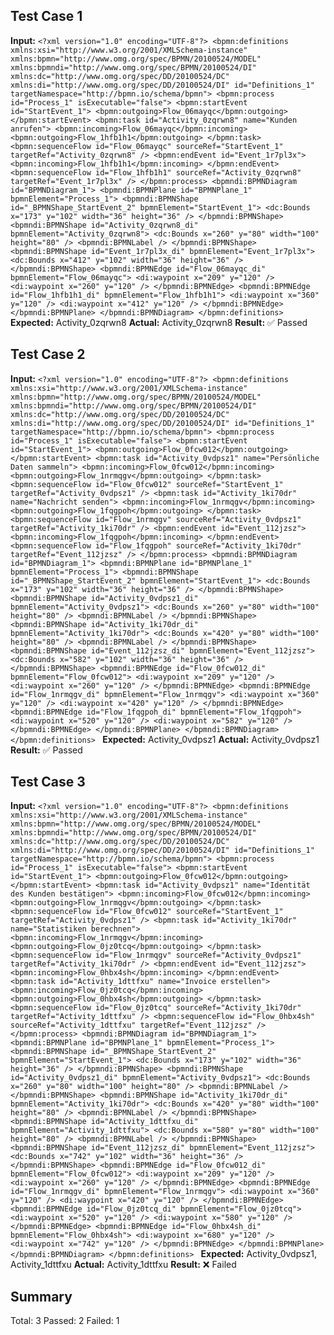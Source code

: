 ## Test Case 1
**Input:** `<?xml version="1.0" encoding="UTF-8"?>
<bpmn:definitions xmlns:xsi="http://www.w3.org/2001/XMLSchema-instance" xmlns:bpmn="http://www.omg.org/spec/BPMN/20100524/MODEL" xmlns:bpmndi="http://www.omg.org/spec/BPMN/20100524/DI" xmlns:dc="http://www.omg.org/spec/DD/20100524/DC" xmlns:di="http://www.omg.org/spec/DD/20100524/DI" id="Definitions_1" targetNamespace="http://bpmn.io/schema/bpmn">
  <bpmn:process id="Process_1" isExecutable="false">
    <bpmn:startEvent id="StartEvent_1">
      <bpmn:outgoing>Flow_06mayqc</bpmn:outgoing>
    </bpmn:startEvent>
    <bpmn:task id="Activity_0zqrwn8" name="Kunden anrufen">
      <bpmn:incoming>Flow_06mayqc</bpmn:incoming>
      <bpmn:outgoing>Flow_1hfb1h1</bpmn:outgoing>
    </bpmn:task>
    <bpmn:sequenceFlow id="Flow_06mayqc" sourceRef="StartEvent_1" targetRef="Activity_0zqrwn8" />
    <bpmn:endEvent id="Event_1r7pl3x">
      <bpmn:incoming>Flow_1hfb1h1</bpmn:incoming>
    </bpmn:endEvent>
    <bpmn:sequenceFlow id="Flow_1hfb1h1" sourceRef="Activity_0zqrwn8" targetRef="Event_1r7pl3x" />
  </bpmn:process>
  <bpmndi:BPMNDiagram id="BPMNDiagram_1">
    <bpmndi:BPMNPlane id="BPMNPlane_1" bpmnElement="Process_1">
      <bpmndi:BPMNShape id="_BPMNShape_StartEvent_2" bpmnElement="StartEvent_1">
        <dc:Bounds x="173" y="102" width="36" height="36" />
      </bpmndi:BPMNShape>
      <bpmndi:BPMNShape id="Activity_0zqrwn8_di" bpmnElement="Activity_0zqrwn8">
        <dc:Bounds x="260" y="80" width="100" height="80" />
        <bpmndi:BPMNLabel />
      </bpmndi:BPMNShape>
      <bpmndi:BPMNShape id="Event_1r7pl3x_di" bpmnElement="Event_1r7pl3x">
        <dc:Bounds x="412" y="102" width="36" height="36" />
      </bpmndi:BPMNShape>
      <bpmndi:BPMNEdge id="Flow_06mayqc_di" bpmnElement="Flow_06mayqc">
        <di:waypoint x="209" y="120" />
        <di:waypoint x="260" y="120" />
      </bpmndi:BPMNEdge>
      <bpmndi:BPMNEdge id="Flow_1hfb1h1_di" bpmnElement="Flow_1hfb1h1">
        <di:waypoint x="360" y="120" />
        <di:waypoint x="412" y="120" />
      </bpmndi:BPMNEdge>
    </bpmndi:BPMNPlane>
  </bpmndi:BPMNDiagram>
</bpmn:definitions>
`
**Expected:** Activity_0zqrwn8
**Actual:** Activity_0zqrwn8
**Result:** ✅ Passed

## Test Case 2
**Input:** `<?xml version="1.0" encoding="UTF-8"?>
<bpmn:definitions xmlns:xsi="http://www.w3.org/2001/XMLSchema-instance" xmlns:bpmn="http://www.omg.org/spec/BPMN/20100524/MODEL" xmlns:bpmndi="http://www.omg.org/spec/BPMN/20100524/DI" xmlns:dc="http://www.omg.org/spec/DD/20100524/DC" xmlns:di="http://www.omg.org/spec/DD/20100524/DI" id="Definitions_1" targetNamespace="http://bpmn.io/schema/bpmn">
  <bpmn:process id="Process_1" isExecutable="false">
    <bpmn:startEvent id="StartEvent_1">
      <bpmn:outgoing>Flow_0fcw012</bpmn:outgoing>
    </bpmn:startEvent>
    <bpmn:task id="Activity_0vdpsz1" name="Persönliche Daten sammeln">
      <bpmn:incoming>Flow_0fcw012</bpmn:incoming>
      <bpmn:outgoing>Flow_1nrmqgv</bpmn:outgoing>
    </bpmn:task>
    <bpmn:sequenceFlow id="Flow_0fcw012" sourceRef="StartEvent_1" targetRef="Activity_0vdpsz1" />
    <bpmn:task id="Activity_1ki70dr" name="Nachricht senden">
      <bpmn:incoming>Flow_1nrmqgv</bpmn:incoming>
      <bpmn:outgoing>Flow_1fqgpoh</bpmn:outgoing>
    </bpmn:task>
    <bpmn:sequenceFlow id="Flow_1nrmqgv" sourceRef="Activity_0vdpsz1" targetRef="Activity_1ki70dr" />
    <bpmn:endEvent id="Event_112jzsz">
      <bpmn:incoming>Flow_1fqgpoh</bpmn:incoming>
    </bpmn:endEvent>
    <bpmn:sequenceFlow id="Flow_1fqgpoh" sourceRef="Activity_1ki70dr" targetRef="Event_112jzsz" />
  </bpmn:process>
  <bpmndi:BPMNDiagram id="BPMNDiagram_1">
    <bpmndi:BPMNPlane id="BPMNPlane_1" bpmnElement="Process_1">
      <bpmndi:BPMNShape id="_BPMNShape_StartEvent_2" bpmnElement="StartEvent_1">
        <dc:Bounds x="173" y="102" width="36" height="36" />
      </bpmndi:BPMNShape>
      <bpmndi:BPMNShape id="Activity_0vdpsz1_di" bpmnElement="Activity_0vdpsz1">
        <dc:Bounds x="260" y="80" width="100" height="80" />
        <bpmndi:BPMNLabel />
      </bpmndi:BPMNShape>
      <bpmndi:BPMNShape id="Activity_1ki70dr_di" bpmnElement="Activity_1ki70dr">
        <dc:Bounds x="420" y="80" width="100" height="80" />
        <bpmndi:BPMNLabel />
      </bpmndi:BPMNShape>
      <bpmndi:BPMNShape id="Event_112jzsz_di" bpmnElement="Event_112jzsz">
        <dc:Bounds x="582" y="102" width="36" height="36" />
      </bpmndi:BPMNShape>
      <bpmndi:BPMNEdge id="Flow_0fcw012_di" bpmnElement="Flow_0fcw012">
        <di:waypoint x="209" y="120" />
        <di:waypoint x="260" y="120" />
      </bpmndi:BPMNEdge>
      <bpmndi:BPMNEdge id="Flow_1nrmqgv_di" bpmnElement="Flow_1nrmqgv">
        <di:waypoint x="360" y="120" />
        <di:waypoint x="420" y="120" />
      </bpmndi:BPMNEdge>
      <bpmndi:BPMNEdge id="Flow_1fqgpoh_di" bpmnElement="Flow_1fqgpoh">
        <di:waypoint x="520" y="120" />
        <di:waypoint x="582" y="120" />
      </bpmndi:BPMNEdge>
    </bpmndi:BPMNPlane>
  </bpmndi:BPMNDiagram>
</bpmn:definitions>
`
**Expected:** Activity_0vdpsz1
**Actual:** Activity_0vdpsz1
**Result:** ✅ Passed

## Test Case 3
**Input:** `<?xml version="1.0" encoding="UTF-8"?>
<bpmn:definitions xmlns:xsi="http://www.w3.org/2001/XMLSchema-instance" xmlns:bpmn="http://www.omg.org/spec/BPMN/20100524/MODEL" xmlns:bpmndi="http://www.omg.org/spec/BPMN/20100524/DI" xmlns:dc="http://www.omg.org/spec/DD/20100524/DC" xmlns:di="http://www.omg.org/spec/DD/20100524/DI" id="Definitions_1" targetNamespace="http://bpmn.io/schema/bpmn">
  <bpmn:process id="Process_1" isExecutable="false">
    <bpmn:startEvent id="StartEvent_1">
      <bpmn:outgoing>Flow_0fcw012</bpmn:outgoing>
    </bpmn:startEvent>
    <bpmn:task id="Activity_0vdpsz1" name="Identität des Kunden bestätigen">
      <bpmn:incoming>Flow_0fcw012</bpmn:incoming>
      <bpmn:outgoing>Flow_1nrmqgv</bpmn:outgoing>
    </bpmn:task>
    <bpmn:sequenceFlow id="Flow_0fcw012" sourceRef="StartEvent_1" targetRef="Activity_0vdpsz1" />
    <bpmn:task id="Activity_1ki70dr" name="Statistiken berechnen">
      <bpmn:incoming>Flow_1nrmqgv</bpmn:incoming>
      <bpmn:outgoing>Flow_0jz0tcq</bpmn:outgoing>
    </bpmn:task>
    <bpmn:sequenceFlow id="Flow_1nrmqgv" sourceRef="Activity_0vdpsz1" targetRef="Activity_1ki70dr" />
    <bpmn:endEvent id="Event_112jzsz">
      <bpmn:incoming>Flow_0hbx4sh</bpmn:incoming>
    </bpmn:endEvent>
    <bpmn:task id="Activity_1dttfxu" name="Invoice erstellen">
      <bpmn:incoming>Flow_0jz0tcq</bpmn:incoming>
      <bpmn:outgoing>Flow_0hbx4sh</bpmn:outgoing>
    </bpmn:task>
    <bpmn:sequenceFlow id="Flow_0jz0tcq" sourceRef="Activity_1ki70dr" targetRef="Activity_1dttfxu" />
    <bpmn:sequenceFlow id="Flow_0hbx4sh" sourceRef="Activity_1dttfxu" targetRef="Event_112jzsz" />
  </bpmn:process>
  <bpmndi:BPMNDiagram id="BPMNDiagram_1">
    <bpmndi:BPMNPlane id="BPMNPlane_1" bpmnElement="Process_1">
      <bpmndi:BPMNShape id="_BPMNShape_StartEvent_2" bpmnElement="StartEvent_1">
        <dc:Bounds x="173" y="102" width="36" height="36" />
      </bpmndi:BPMNShape>
      <bpmndi:BPMNShape id="Activity_0vdpsz1_di" bpmnElement="Activity_0vdpsz1">
        <dc:Bounds x="260" y="80" width="100" height="80" />
        <bpmndi:BPMNLabel />
      </bpmndi:BPMNShape>
      <bpmndi:BPMNShape id="Activity_1ki70dr_di" bpmnElement="Activity_1ki70dr">
        <dc:Bounds x="420" y="80" width="100" height="80" />
        <bpmndi:BPMNLabel />
      </bpmndi:BPMNShape>
      <bpmndi:BPMNShape id="Activity_1dttfxu_di" bpmnElement="Activity_1dttfxu">
        <dc:Bounds x="580" y="80" width="100" height="80" />
        <bpmndi:BPMNLabel />
      </bpmndi:BPMNShape>
      <bpmndi:BPMNShape id="Event_112jzsz_di" bpmnElement="Event_112jzsz">
        <dc:Bounds x="742" y="102" width="36" height="36" />
      </bpmndi:BPMNShape>
      <bpmndi:BPMNEdge id="Flow_0fcw012_di" bpmnElement="Flow_0fcw012">
        <di:waypoint x="209" y="120" />
        <di:waypoint x="260" y="120" />
      </bpmndi:BPMNEdge>
      <bpmndi:BPMNEdge id="Flow_1nrmqgv_di" bpmnElement="Flow_1nrmqgv">
        <di:waypoint x="360" y="120" />
        <di:waypoint x="420" y="120" />
      </bpmndi:BPMNEdge>
      <bpmndi:BPMNEdge id="Flow_0jz0tcq_di" bpmnElement="Flow_0jz0tcq">
        <di:waypoint x="520" y="120" />
        <di:waypoint x="580" y="120" />
      </bpmndi:BPMNEdge>
      <bpmndi:BPMNEdge id="Flow_0hbx4sh_di" bpmnElement="Flow_0hbx4sh">
        <di:waypoint x="680" y="120" />
        <di:waypoint x="742" y="120" />
      </bpmndi:BPMNEdge>
    </bpmndi:BPMNPlane>
  </bpmndi:BPMNDiagram>
</bpmn:definitions>
`
**Expected:** Activity_0vdpsz1, Activity_1dttfxu
**Actual:** Activity_1dttfxu
**Result:** ❌ Failed

## Summary
Total: 3
Passed: 2
Failed: 1
